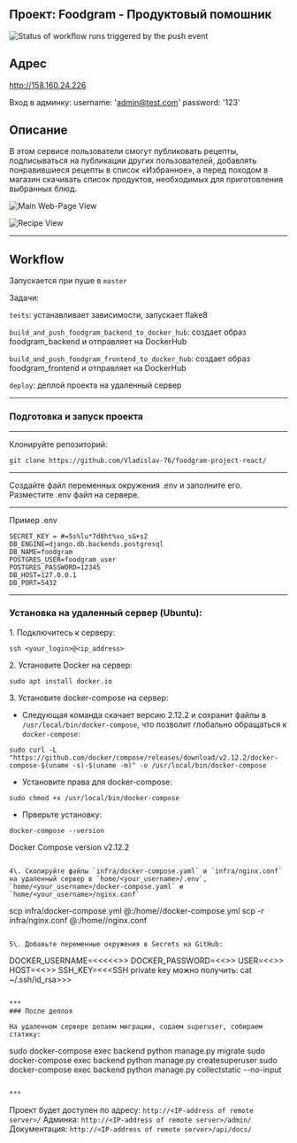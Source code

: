 ## Проект: Foodgram - Продуктовый помошник

![Status of workflow runs triggered by the push event](https://github.com/Vladislav-76/foodgram-project-react/actions/workflows/main.yml/badge.svg?event=push)

## Адрес
http://158.160.24.226

Вход в админку:
username: 'admin@test.com'
password: '123'

## Описание
В этом сервисе пользователи смогут публиковать рецепты, подписываться на публикации других пользователей, добавлять понравившиеся рецепты в список «Избранное», а перед походом в магазин скачивать список продуктов, необходимых для приготовления выбранных блюд.

![Main Web-Page View]()

![Recipe View]()


***
## Workflow
Запускается при пуше в `master`

Задачи:

`tests`: устанавливает зависимости, запускает flake8

`build_and_push_foodgram_backend_to_docker_hub`: создает образ foodgram_backend и отправляет на DockerHub

`build_and_push_foodgram_frontend_to_docker_hub`: создает образ foodgram_frontend и отправляет на DockerHub

`deploy`: деплой проекта на удаленный сервер

***
### Подготовка и запуск проекта

***
Клонируйте репозиторий:

```
git clone https://github.com/Vladislav-76/foodgram-project-react/
```

***
Создайте файл переменных окружения .env и заполните его.
Разместите .env файл на сервере.
***
Пример .env

```
SECRET_KEY = #=5s%lu*7d8ht%vo_s&+s2
DB_ENGINE=django.db.backends.postgresql
DB_NAME=foodgram
POSTGRES_USER=foodgram_user
POSTGRES_PASSWORD=12345
DB_HOST=127.0.0.1
DB_PORT=5432
```

***
### Установка на удаленный сервер (Ubuntu):
1\. Подключитесь к серверу:

```
ssh <your_login>@<ip_address>
```

2\. Установите Docker на сервер:

```
sudo apt install docker.io
```

3\. Установите docker-compose на сервер:
 - Следующая команда скачает версию 2.12.2 и сохранит файлы в `/usr/local/bin/docker-compose`, что позволит глобально обращаться к `docker-compose`:

```
sudo curl -L "https://github.com/docker/compose/releases/download/v2.12.2/docker-compose-$(uname -s)-$(uname -m)" -o /usr/local/bin/docker-compose
```

- Установите права для docker-compose:

```
sudo chmod +x /usr/local/bin/docker-compose
```

- Прверьте установку:

```
docker-compose --version
```

Docker Compose version v2.12.2
```

4\. Скопируйте файлы `infra/docker-compose.yaml` и `infra/nginx.conf` на удаленный сервер в `home/<your_username>/.env`, `home/<your_username>/docker-compose.yaml` и `home/<your_username>/nginx.conf`

```
scp infra/docker-compose.yml <username>@<host>:/home/<username>/docker-compose.yml
scp -r infra/nginx.conf <username>@<host>:/home/<username>/nginx.conf
```

5\. Добавьте переменные окружения в Secrets на GitHub:

```
DOCKER_USERNAME=<<<<<<username DockerHub>>>
DOCKER_PASSWORD=<<<password DockerHub>>>
USER=<<<username remote server>>>
HOST=<<<IP-address of remote server>>>
SSH_KEY=<<<SSH private key можно получить: cat ~/.ssh/id_rsa>>>
```

***
### После деплоя

На удаленном сервере делаем миграции, содаем superuser, собираем статику:

```
sudo docker-compose exec backend python manage.py migrate
sudo docker-compose exec backend python manage.py createsuperuser
sudo docker-compose exec backend python manage.py collectstatic --no-input
```

***
```
Проект будет доступен по адресу: `http://<IP-address of remote server>/`
Админка: `http://<IP-address of remote server>/admin/`
Документация: `http://<IP-address of remote server>/api/docs/`
```
